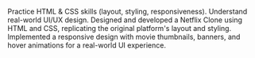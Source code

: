 Practice HTML & CSS skills (layout, styling, responsiveness).
Understand real-world UI/UX design.
Designed and developed a Netflix Clone using HTML and CSS, replicating the original platform's layout and styling. Implemented
a responsive design with movie thumbnails, banners, and hover animations for a real-world UI experience.
